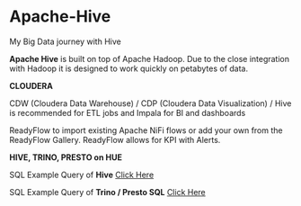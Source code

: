 # Apache-Hive
My Big Data journey with Hive

**Apache Hive** is built on top of Apache Hadoop.  Due to the close integration with Hadoop it is designed to work quickly on petabytes of data.

**CLOUDERA**

CDW (Cloudera Data Warehouse) / CDP (Cloudera Data Visualization) / Hive is recommended for ETL jobs and Impala for BI and dashboards

ReadyFlow to import existing Apache NiFi flows or add your own from the ReadyFlow Gallery. ReadyFlow allows for KPI with Alerts.

**HIVE, TRINO, PRESTO on HUE**

SQL Example Query of **Hive** [Click Here](https://github.com/michaelmaxi/Apache-Hive/tree/main/HIVE)

SQL Example Query of **Trino / Presto SQL** [Click Here](https://github.com/michaelmaxi/Apache-Hive/tree/main/TRINO-PRESTO)


